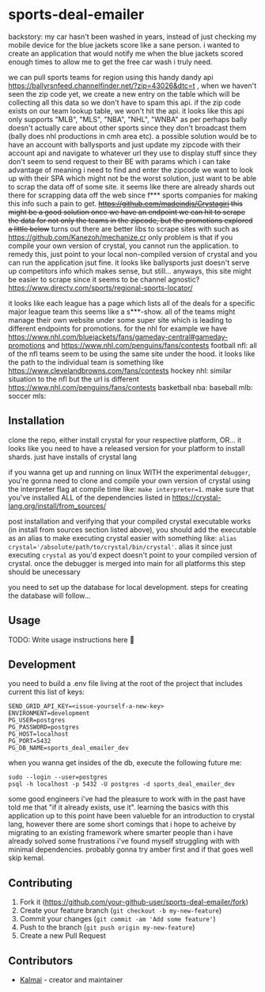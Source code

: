 # sports-deal-emailer
backstory: my car hasn't been washed in years, instead of just checking my mobile device for the blue jackets score like a sane person. i wanted to create an application that would notify me when the blue jackets scored enough times to allow me to get the free car wash i truly need.

we can pull sports teams for region using this handy dandy api https://ballyrsnfeed.channelfinder.net/?zip=43026&dtc=t , when we haven't seen the zip code yet, we create a new entry on the table which will be collecting all this data so we don't have to spam this api. if the zip code exists on our team lookup table, we won't hit the api. it looks like this api only supports "MLB", "MLS", "NBA", "NHL", "WNBA" as per perhaps bally doesn't actually care about other sports since they don't broadcast them (bally does nhl productions in cmh area etc). a possible solution would be to have an account with ballysports and just update my zipcode with their account api and navigate to whatever url they use to display stuff since they don't seem to send request to their BE with params which i can take advantage of meaning i need to find and enter the zipcode we want to look up with their SPA which might not be the worst solution, just want to be able to scrap the data off of some site. it seems like there are already shards out there for scrapping data off the web since f*** sports companies for making this info such a pain to get. ~~https://github.com/madeindjs/Crystagiri this might be a good solution once we have an endpoint we can hit to scrape the data for not only the teams in the zipcode, but the promotions explored a little below~~ turns out there are better libs to scrape sites with such as https://github.com/Kanezoh/mechanize.cr only problem is that if you compile your own version of crystal, you cannot run the application. to remedy this, just point to your local non-compiled version of crystal and you can run the application jsut fine.
it looks like ballysports just doesn't serve up competitors info which makes sense, but still...
anyways, this site might be easier to scrape since it seems to be channel agnostic? https://www.directv.com/sports/regional-sports-locator/

it looks like each league has a page which lists all of the deals for a specific major league team 
this seems like a s***-show. all of the teams might manage their own website under some super site
which is leading to different endpoints for promotions. for the nhl for example we have https://www.nhl.com/bluejackets/fans/gameday-central#gameday-promotions and https://www.nhl.com/penguins/fans/contests 
football nfl: all of the nfl teams seem to be using the same site under the hood. it looks like the path to the individual team is something like https://www.clevelandbrowns.com/fans/contests
hockey nhl: similar situation to the nfl but the url is different https://www.nhl.com/penguins/fans/contests
basketball nba:
baseball mlb:
soccer mls:

## Installation

clone the repo, either install crystal for your respective platform, OR...
it looks like you need to have a released version for your platform to install shards. just have installs of crystal lang

if you wanna get up and running on linux WITH the experimental `debugger`, you're gonna need to clone and compile your own version of crystal using the interpreter flag at compile time like: `make interpreter=1`. make sure that you've installed ALL of the dependencies listed in https://crystal-lang.org/install/from_sources/

post installation and verifying that your compiled crystal executable works (in install from sources section listed above), you should add the executable as an alias to make executing crystal easier with something like: `alias crystal='/absolute/path/to/crystal/bin/crystal'`. alias it since just executing `crystal` as you'd expect doesn't point to your compiled version of crystal. once the debugger is merged into main for all platforms this step should be unecessary


you need to set up the database for local development. steps for creating the database will follow...

## Usage

TODO: Write usage instructions here
:shrug:

## Development
you need to build a .env file living at the root of the project that includes current this list of keys:
```
SEND_GRID_API_KEY=<issue-yourself-a-new-key>
ENVIRONMENT=development
PG_USER=postgres
PG_PASSWORD=postgres
PG_HOST=localhost
PG_PORT=5432
PG_DB_NAME=sports_deal_emailer_dev
```
when you wanna get insides of the db, execute the following future me:
```
sudo --login --user=postgres
psql -h localhost -p 5432 -U postgres -d sports_deal_emailer_dev
```

some good engineers i've had the pleasure to work with in the past have told me that "if it already exists, use it". learning the basics with this application up to this point have been valueble for an introduction to crystal lang, however there are some short comings that i hope to acheive by migrating to an existing framework where smarter people than i have already solved some frustrations i've found myself struggling with with minimal dependencies. probably gonna try amber first and if that goes well skip kemal.
## Contributing

1. Fork it (<https://github.com/your-github-user/sports-deal-emailer/fork>)
2. Create your feature branch (`git checkout -b my-new-feature`)
3. Commit your changes (`git commit -am 'Add some feature'`)
4. Push to the branch (`git push origin my-new-feature`)
5. Create a new Pull Request

## Contributors

- [Kalmai](https://github.com/your-github-user) - creator and maintainer
